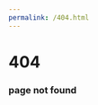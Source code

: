 ```yaml
---
permalink: /404.html
---
```


<div id="background"></div>
<div class="top">
  <h1>404</h1>
  <h3>page not found</h3>
</div>
<div class="container">
  <div class="ghost-copy">
    <div class="one"></div>
    <div class="two"></div>
    <div class="three"></div>
    <div class="four"></div>
  </div>
  <div class="ghost">
    <div class="face">
      <div class="eye"></div>
      <div class="eye-right"></div>
      <div class="mouth"></div>
    </div>
  </div>
  <div class="shadow"></div>
</div>
